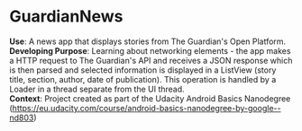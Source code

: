 # GuardianNews
**Use**: A news app that displays stories from The Guardian's Open Platform.<br/>
**Developing Purpose**: Learning about networking elements - the app makes a HTTP request to The Guardian's API and receives a JSON response which is then parsed and selected information is displayed in a ListView (story title, section, author, date of publication). This operation is handled by a Loader in a thread separate from the UI thread.<br/>
**Context**: Project created as part of the Udacity Android Basics Nanodegree (https://eu.udacity.com/course/android-basics-nanodegree-by-google--nd803)
